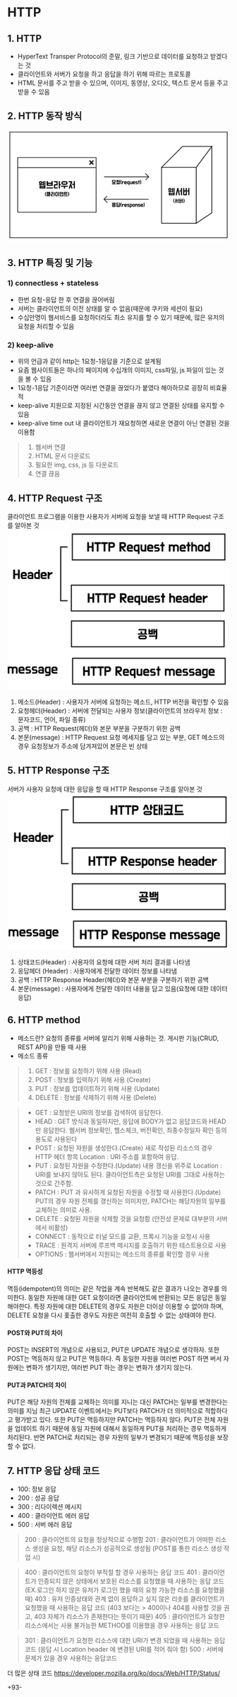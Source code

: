 # HTTP
## 1. HTTP
- HyperText Transper Protocol의 준말, 링크 기반으로 데이터를 요청하고 받겠다는 것
- 클라이언트와 서버가 요청을 하고 응답을 하기 위해 따르는 프로토콜
- HTML 문서를 주고 받을 수 있으며, 이미지, 동영상, 오디오, 텍스트 문서 등을 주고 받을 수 있음  

## 2. HTTP 동작 방식
![http_operation](./images/http_operation.PNG)  

## 3. HTTP 특징 및 기능
### 1) connectless + stateless
- 한번 요청-응답 한 후 연결을 끊어버림
- 서버는 클라이언트의 이전 상태를 알 수 없음(때문에 쿠키와 세션이 필요)
- 수십만명이 웹서비스를 요청하더라도 최소 유지를 할 수 있기 때문에, 많은 유저의 요청을 처리할 수 있음  
### 2) keep-alive
- 위의 언급과 같이 http는 1요청-1응답을 기준으로 설계됨
- 요즘 웹사이트들은 하나의 페이지에 수십개의 이미지, css파일, js 파일이 있는 것을 볼 수 있음
- 1요청-1응답 기준이라면 여러번 연결을 끊었다가 붙였다 해아하므로 굉장히 비효율적
- keep-alive 지원으로 지정된 시간동안 연결을 끊지 않고 연결된 상태를 유지할 수 있음
- keep-alive time out 내 클라이언트가 재요청하면 새로운 연결이 아닌 연결된 것을 이용함  
> 1. 웹서버 연결
> 2. HTML 문서 다운로드
> 3. 필요한 img, css, js 등 다운로드
> 4. 연결 끊음  


## 4. HTTP Request 구조
클라이언트 프로그램을 이용한 사용자가 서버에 요청을 보낼 때 HTTP Request 구조를 알아본 것  
![http_request](./images/http_request.PNG)  
1) 메소드(Header) : 사용자가 서버에 요청하는 메소드, HTTP 버전을 확인할 수 있음
2) 요청헤더(Header) : 서버에 전달되는 사용자 정보(클라이언트의 브라우저 정보 : 문자코드, 언어, 파일 종류)
3) 공백 : HTTP Request(헤더)와 본문 부분을 구분하기 위한 공백
4) 본문(message) : HTTP Request 요청 메세지를 담고 있는 부분, GET 메소드의 경우 요청정보가 주소에 담겨져있어 본문은 빈 상태  

## 5. HTTP Response 구조
서버가 사용자 요청에 대한 응답을 할 때 HTTP Response 구조를 알아본 것  
![http_response](./images/http_response.PNG)  
1) 상태코드(Header) : 사용자의 요청에 대한 서버 처리 결과를 나타냄
2) 응답헤더 (Header) : 사용자에게 전달한 데이터 정보를 나타냄
3) 공백 : HTTP Response Header(헤더)와 본문 부분을 구분하기 위한 공백
4) 본문(message) : 사용자에게 전달한 데이터 내용을 담고 있음(요청에 대한 데이터 응답)  

## 6. HTTP method
- 메소드란? 요청의 종류를 서버에 알리기 위해 사용하는 것. 게시판 기능(CRUD, REST API)을 만들 때 사용
- 메소드 종류  
> 1) GET : 정보를 요청하기 위해 사용 (Read)
> 2) POST : 정보를 입력하기 위해 사용 (Create)
> 3) PUT : 정보를 업데이트하기 위해 사용 (Update)
> 4) DELETE : 정보를 삭제하기 위해 사용 (Delete)  

> - GET : 요청받은 URI의 정보를 검색하여 응답한다.
> - HEAD : GET 방식과 동일하지만, 응답에 BODY가 없고 응답코드와 HEAD만 응답한다. 웹서버 정보확인, 헬스체크, 버전확인, 최종수정일자 확인 등의 용도로 사용된다
> - POST : 요청된 자원을 생성한다.(Create) 새로 작성된 리소스의 경우 HTTP 헤더 항목 Location : URI 주소를 포함하여 응답.
> - PUT : 요청된 자원을 수정한다.(Update) 내용 갱신을 위주로 Location : URI를 보내지 않아도 된다. 클라이언트측은 요청된 URI를 그대로 사용하는 것으로 간주함.
> - PATCH : PUT 과 유사하게 요청된 자원을 수정할 때 사용한다.(Update) PUT의 경우 자원 전체를 갱신하는 의미지만, PATCH는 해당자원의 일부를 교체하는 의미로 사용.
> - DELETE : 요청된 자원을 삭제할 것을 요청함 (안전성 문제로 대부분의 서버에서 비활성)
> - CONNECT : 동적으로 터널 모드를 교환, 프록시 기능을 요청시 사용
> - TRACE : 원격지 서버에 루프백 메시지를 호출하기 위한 테스트용으로 사용
> - OPTIONS : 웹서버에서 지원되는 메소드의 종류를 확인할 경우 사용  

#### HTTP 멱등성
멱등(idempotent)의 의미는 같은 작업을 계속 반복해도 같은 결과가 나오는 경우를 의미한다. 동일한 자원에 대한 GET 요청이라면 클라이언트에 반환되는 모든 응답은 동일해야한다.
특정 자원에 대한 DELETE의 경우도 자원은 더이상 이용할 수 없어야 하며, DELETE 요청을 다시 홏출한 경우도 자원은 여전히 호출할 수 없는 상태여야 한다.  

#### POST와 PUT의 차이
POST는 INSERT의 개념으로 사용되고, PUT은 UPDATE 개념으로 생각하자.
또한 POST는 멱등하지 않고 PUT은 멱등하다. 즉 동일한 자원을 여러번 POST 하면 버서 자원에는 변화가 생기지만, 여러번 PUT 하는 경우는 변화가 생기지 않는다.  

#### PUT과 PATCH의 차이
PUT은 해당 자원의 전체를 교체하는 의미를 지니는 대신 PATCH는 일부를 변경한다는 의미를 지님
최근 UPDATE 이벤트에서는 PUT보다 PATCH가 더 의미적으로 적합하다고 평가받고 있다.
또한 PUT은 멱등하지만 PATCH는 멱등하지 않다. PUT은 전체 자원을 업데이트 하기 때문에 동일 자원에 대해서 동일하게 PUT을 처리하는 경우 멱등하게 처리된다. 반면 PATCH로 처리되는 경우 자원의 일부가 변경되기 때문에 멱등성을 보장할 수 없다.  

## 7. HTTP 응답 상태 코드
- 100: 정보 응답
- 200 : 성공 응답
- 300 : 리다이렉션 메시지
- 400 : 클라이언트 에러 응답
- 500 : 서버 에러 응답  

> 200 : 클라이언트의 요청을 정상적으로 수행함
> 201 : 클라이언트가 어떠한 리소스 생성을 요청, 해당 리소스가 성공적으로 생성됨 (POST를 통한 리소스 생성 작업 시)

> 400 : 클라이언트의 요청이 부적절 할 경우 사용하는 응답 코드
> 401 : 클라이언트가 인증되지 않은 상태에서 보호된 리소스를 요청했을 때 사용하는 응답 코드 (EX.로그인 하지 않은 유저가 로그인 했을 때의 요청 가능한 리소스를 요청했을 때)
> 403 : 유저 인증상태와 관계 없이 응답하고 싶지 않은 리솟를 클라이언트가 요청했을 때 사용하는 응답 코드 (403 보다는 > 400이나 404를 사용할 것을 권고, 403 자체가 리소스가 존재한다는 뜻이기 때문)
> 405 : 클라이언트가 요청한 리소스에서는 사용 불가능한 METHOD를 이용했을 경우 사용하는 응답 코드

> 301 : 클라이언트가 요청한 리소스에 대한 URI가 변경 되었을 때 사용하는 응답 코드 (응답 시 Location header 에 변경된 URI를 적어 줘야 함)
> 500 : 서버에 문제가 있을 경우 사용하는 응답코드  

더 많은 상태 코드 <https://developer.mozilla.org/ko/docs/Web/HTTP/Status/>

+93-
